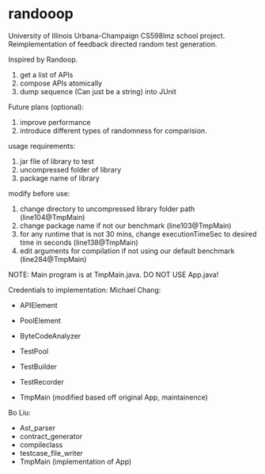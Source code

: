# randooop

University of Illinois Urbana-Champaign CS598lmz school project.
Reimplementation of feedback directed random test generation.

Inspired by Randoop.

1. get a list of APIs
2. compose APIs atomically
3. dump sequence (Can just be a string) into JUnit

Future plans (optional):
1. improve performance
2. introduce different types of randomness for comparision.

usage requirements:
1. jar file of library to test
2. uncompressed folder of library
3. package name of library

modify before use:
1. change directory to uncompressed library folder path (line104@TmpMain)
2. change package name if not our benchmark (line103@TmpMain)
3. for any runtime that is not 30 mins, change executionTimeSec to desired time in seconds (line138@TmpMain)
4. edit arguments for compilation if not using our default benchmark (line284@TmpMain)

NOTE: Main program is at TmpMain.java. DO NOT USE App.java!

Credentials to implementation:
  Michael Chang:
  * APIElement
  * PoolElement
  * ByteCodeAnalyzer
  * TestPool
  * TestBuilder
  * TestRecorder

  * TmpMain (modified based off original App, maintainence)
  
  Bo Liu:
  * Ast_parser
  * contract_generator
  * compileclass
  * testcase_file_writer
  * TmpMain (implementation of App)
